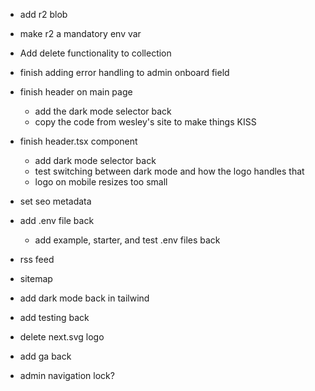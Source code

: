 - add r2 blob

- make r2 a mandatory env var 

- Add delete functionality to collection

- finish adding error handling to admin onboard field


- finish header on main page

    - add the dark mode selector back
    - copy the code from wesley's site to make things KISS

- finish header.tsx component
    - add dark mode selector back
    - test switching between dark mode and how the logo handles that
    - logo on mobile resizes too small

- set seo metadata
- add .env file back
    - add example, starter, and test .env files back

- rss feed
- sitemap
- add dark mode back in tailwind
- add testing back

- delete next.svg logo

- add ga back

- admin navigation lock?